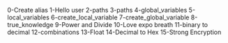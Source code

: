 0-Create alias
1-Hello user
2-paths
3-paths
4-global_variables
5-local_variables
6-create_local_variable
7-create_global_variable
8-true_knowledge
9-Power and Divide
10-Love expo breath
11-binary to decimal
12-combinations
13-Float
14-Decimal to Hex
15-Strong Encryption
